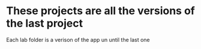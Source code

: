 # These projects are all the versions of the last project

Each lab folder is a verison of the app un until the last one 

